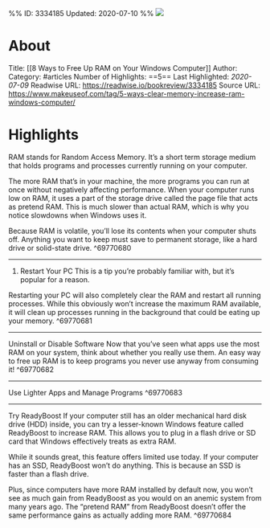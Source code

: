 %%
ID: 3334185
Updated: 2020-07-10
%%
![](https://readwise-assets.s3.amazonaws.com/static/images/article4.6bc1851654a0.png)

# About
Title: [[8 Ways to Free Up RAM on Your Windows Computer]]
Author: 
Category: #articles
Number of Highlights: ==5==
Last Highlighted: *2020-07-09*
Readwise URL: https://readwise.io/bookreview/3334185
Source URL: https://www.makeuseof.com/tag/5-ways-clear-memory-increase-ram-windows-computer/


# Highlights 
RAM stands for Random Access Memory. It’s a short term storage medium that holds programs and processes currently running on your computer.

The more RAM that’s in your machine, the more programs you can run at once without negatively affecting performance. When your computer runs low on RAM, it uses a part of the storage drive called the page file that acts as pretend RAM. This is much slower than actual RAM, which is why you notice slowdowns when Windows uses it.

Because RAM is volatile, you’ll lose its contents when your computer shuts off. Anything you want to keep must save to permanent storage, like a hard drive or solid-state drive.  ^69770680

---

1. Restart Your PC
This is a tip you’re probably familiar with, but it’s popular for a reason.

Restarting your PC will also completely clear the RAM and restart all running processes. While this obviously won’t increase the maximum RAM available, it will clean up processes running in the background that could be eating up your memory.  ^69770681

---

Uninstall or Disable Software
Now that you’ve seen what apps use the most RAM on your system, think about whether you really use them. An easy way to free up RAM is to keep programs you never use anyway from consuming it!  ^69770682

---

Use Lighter Apps and Manage Programs  ^69770683

---

Try ReadyBoost
If your computer still has an older mechanical hard disk drive (HDD) inside, you can try a lesser-known Windows feature called ReadyBoost to increase RAM. This allows you to plug in a flash drive or SD card that Windows effectively treats as extra RAM.

While it sounds great, this feature offers limited use today. If your computer has an SSD, ReadyBoost won’t do anything. This is because an SSD is faster than a flash drive.

Plus, since computers have more RAM installed by default now, you won’t see as much gain from ReadyBoost as you would on an anemic system from many years ago. The “pretend RAM” from ReadyBoost doesn’t offer the same performance gains as actually adding more RAM.  ^69770684

